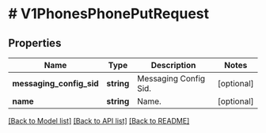 # # V1PhonesPhonePutRequest

## Properties

Name | Type | Description | Notes
------------ | ------------- | ------------- | -------------
**messaging_config_sid** | **string** | Messaging Config Sid. | [optional]
**name** | **string** | Name. | [optional]

[[Back to Model list]](../../README.md#models) [[Back to API list]](../../README.md#endpoints) [[Back to README]](../../README.md)
